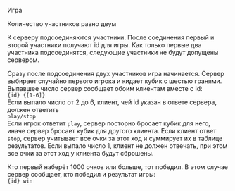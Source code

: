 Игра

Количество участников равно двум

К серверу подсоединяются участники. После соединения первый и второй участники получают id для игры.
Как только первые два участника подсоединятся, следующие участники не будут допущены сервером.

Сразу после подсоединения двух участников игра начинается. Сервер выбирает случайно первого игрока и кидает кубик с шестью гранями.
Выпавшее число сервер сообщает обоим клиентам вместе с id:<br>
`{id} {[1-6]}`
<br>Если выпало число от 2 до 6, клиент, чей id указан в ответе сервера, должен ответить<br>
`play/stop`
<br>Если игрок ответит `play`, сервер посторно бросает кубик для него, иначе сервер бросает кубик для другого клиента.
Если клиент ответ `stop`, сервер учитывает все очки за этот ход и суммирует их в таблице результатов.
Если выпало число 1, клиент не должен отвечать, при этом все очки за этот ход у клиента будут сброшены.

Кто первый наберёт 1000 очков или больше, тот победил.
В этом случае сервер сообщает, кто победил и результат игры:<br>
`{id} win`
 